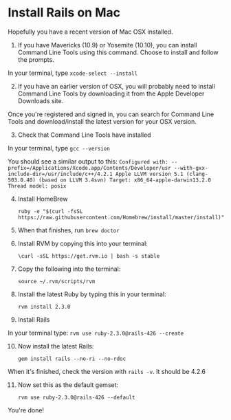 # Install Rails on Mac

Hopefully you have a recent version of Mac OSX installed.

01. If you have Mavericks (10.9) or Yosemite (10.10), you can install Command Line Tools using this command. Choose to install and follow the prompts.

  In your terminal, type `xcode-select --install`

02. If you have an earlier version of OSX, you will probably need to install Command Line Tools by downloading it from the Apple Developer Downloads site.

  Once you're registered and signed in, you can search for Command Line Tools and download/install the latest version for your OSX version.

03. Check that Command Line Tools have installed

  In your terminal, type `gcc --version`

  You should see a similar output to this:
    ```
    Configured with: --prefix=/Applications/Xcode.app/Contents/Developer/usr --with-gxx-include-dir=/usr/include/c++/4.2.1
    Apple LLVM version 5.1 (clang-503.0.40) (based on LLVM 3.4svn)
    Target: x86_64-apple-darwin13.2.0
    Thread model: posix
    ```

04. Install HomeBrew
    ```
    ruby -e "$(curl -fsSL https://raw.githubusercontent.com/Homebrew/install/master/install)"
    ```

05. When that finishes, run `brew doctor`

06. Install RVM by copying this into your terminal:
    ```
    \curl -sSL https://get.rvm.io | bash -s stable
    ```

07. Copy the following into the terminal:
    ```
    source ~/.rvm/scripts/rvm
    ```

08. Install the latest Ruby by typing this in your terminal:
    ```
    rvm install 2.3.0
    ```

09. Install Rails

  In your terminal type:
    ```
    rvm use ruby-2.3.0@rails-426 --create
    ```

10. Now install the latest Rails:
    ```
    gem install rails --no-ri --no-rdoc
    ```

  When it's finished, check the version with `rails -v`. It should be 4.2.6

11. Now set this as the default gemset:
    ```
    rvm use ruby-2.3.0@rails-426 --default
    ```

You're done!
